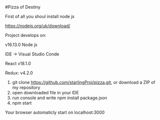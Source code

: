#Pizza of Destiny

First of all you shoul install node js 

https://nodejs.org/uk/download/

Project develops on:

v16.13.0 Node js

IDE -> Visual Studio Conde

React v18.1.0

Redux: v4.2.0

1) git clone https://github.com/starlingProj/pizza.git, or download a ZIP of my repository
2) open downloaded file in your IDE
3) run console and write  npm install package.json
4) npm start

Your browser automaticly start on localhost:3000

